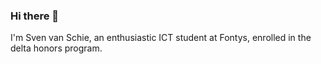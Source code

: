 ### Hi there 👋

I'm Sven van Schie, an enthusiastic ICT student at Fontys, enrolled in the delta honors program.

